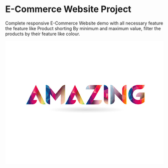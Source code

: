 # E-Commerce Website Project


Complete responsive E-Commerce Website demo with all necessary feature the feature 
like Product shorting By minimum and maximum value, filter the products
by their feature like colour.



![Logo](https://github.com/YuvrajTak/MyAmazon/blob/main/E-Commerc/src/assets/amazingLogo.jpg)

